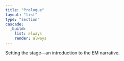 ```yaml
---
title: "Prologue"
layout: "list"
type: "section"
cascade:
  _build:
    list: always
    render: always
---
```

Setting the stage—an introduction to the EM narrative.
